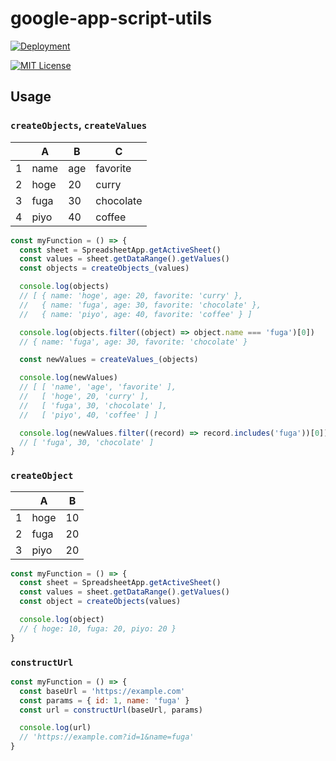 # google-app-script-utils

[![Deployment](https://github.com/kuuhack/google-app-script-utils/actions/workflows/main.yml/badge.svg)](https://github.com/kuuhack/google-app-script-utils/actions/workflows/main.yml)

[![MIT License](https://img.shields.io/github/license/kuuhack/google-app-script-utils)](https://github.com/kuuhack/google-app-script-utils/blob/main/LICENSE)

## Usage

### `createObjects`, `createValues`

|     | A    | B   | C         |
| --- | ---- | --- | --------- |
| 1   | name | age | favorite  |
| 2   | hoge | 20  | curry     |
| 3   | fuga | 30  | chocolate |
| 4   | piyo | 40  | coffee    |

```js
const myFunction = () => {
  const sheet = SpreadsheetApp.getActiveSheet()
  const values = sheet.getDataRange().getValues()
  const objects = createObjects_(values)

  console.log(objects)
  // [ { name: 'hoge', age: 20, favorite: 'curry' },
  //   { name: 'fuga', age: 30, favorite: 'chocolate' },
  //   { name: 'piyo', age: 40, favorite: 'coffee' } ]

  console.log(objects.filter((object) => object.name === 'fuga')[0])
  // { name: 'fuga', age: 30, favorite: 'chocolate' }

  const newValues = createValues_(objects)

  console.log(newValues)
  // [ [ 'name', 'age', 'favorite' ],
  //   [ 'hoge', 20, 'curry' ],
  //   [ 'fuga', 30, 'chocolate' ],
  //   [ 'piyo', 40, 'coffee' ] ]

  console.log(newValues.filter((record) => record.includes('fuga'))[0])
  // [ 'fuga', 30, 'chocolate' ]
}
```

### `createObject`

|     | A    | B   |
| --- | ---- | --- |
| 1   | hoge | 10  |
| 2   | fuga | 20  |
| 3   | piyo | 20  |

```js
const myFunction = () => {
  const sheet = SpreadsheetApp.getActiveSheet()
  const values = sheet.getDataRange().getValues()
  const object = createObjects(values)

  console.log(object)
  // { hoge: 10, fuga: 20, piyo: 20 }
}
```

### `constructUrl`

```js
const myFunction = () => {
  const baseUrl = 'https://example.com'
  const params = { id: 1, name: 'fuga' }
  const url = constructUrl(baseUrl, params)

  console.log(url)
  // 'https://example.com?id=1&name=fuga'
}
```
